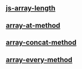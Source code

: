 [js-array-length](./js/array-lenth-method.js)
---
[array-at-method](./js/array-at-method.js)
---
[array-concat-method](./js/array-concat-method.js)
---
[array-every-method](./js/array-every-method.js)
---
